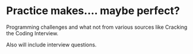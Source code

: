 # Practice makes.... maybe perfect?

Programming challenges and what not from various sources like Cracking the Coding Interview. 

Also will include interview questions. 
